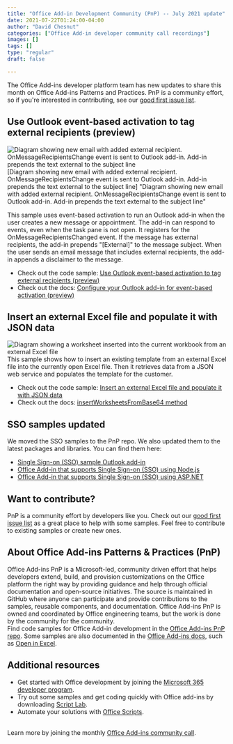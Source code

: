 ```yaml
---
title: "Office Add-in Development Community (PnP) -- July 2021 update"
date: 2021-07-22T01:24:00-04:00
author: "David Chesnut"
categories: ["Office Add-in developer community call recordings"]
images: []
tags: []
type: "regular"
draft: false

---
```


The Office Add-ins developer platform team has new updates to share this
month on Office Add-ins Patterns and Practices. PnP is a community
effort, so if you're interested in contributing, see our [good first
issue
list](https://github.com/OfficeDev/PnP-OfficeAddins/issues?q=is%3Aissue+is%3Aopen+label%3A%22good+first+issue%22).

## Use Outlook event-based activation to tag external recipients (preview) 

![Diagram showing new email with added external recipient. OnMessageRecipientsChange event is sent to Outlook add-in. Add-in prepends the text external to the subject line](https://techcommunity.microsoft.com/t5/image/serverpage/image-id/297725i89CD213D6303C069/image-size/large?v=v2&px=999 "pnp-outlook-tag-external.png") [Diagram showing new email with added
external recipient. OnMessageRecipientsChange event is sent to Outlook
add-in. Add-in prepends the text external to the subject
line]
"Diagram showing new email with added external recipient. OnMessageRecipientsChange event is sent to Outlook add-in. Add-in prepends the text external to the subject line"

This sample uses event-based activation to run an Outlook add-in when
the user creates a new message or appointment. The add-in can respond to
events, even when the task pane is not open. It registers for the
OnMessageRecipientsChanged event. If the message has external
recipients, the add-in prepends \"\[External\]\" to the message subject.
When the user sends an email message that includes external recipients,
the add-in appends a disclaimer to the message.

-   Check out the code sample: [Use Outlook event-based activation to
    tag external recipients
    (preview)](https://github.com/OfficeDev/PnP-OfficeAddins/tree/main/Samples/outlook-tag-external)
-   Check out the docs: [Configure your Outlook add-in for event-based
    activation
    (preview)](https://docs.microsoft.com/office/dev/add-ins/outlook/autolaunch)

## Insert an external Excel file and populate it with JSON data 

![Diagram showing a worksheet inserted into the current workbook from an external Excel file](https://techcommunity.microsoft.com/t5/image/serverpage/image-id/297726i3CCC9EE75A5C8BF5/image-size/large?v=v2&px=999 "pnp-outlook-set-signature.png")
This sample shows how to insert an existing template from an external
Excel file into the currently open Excel file. Then it retrieves data
from a JSON web service and populates the template for the customer.

-   Check out the code sample: [Insert an external Excel file and
    populate it with JSON
    data](https://github.com/OfficeDev/PnP-OfficeAddins/tree/main/Samples/excel-insert-file)
-   Check out the docs: [insertWorksheetsFromBase64
    method](https://docs.microsoft.com/javascript/api/excel/excel.workbook?view=excel-js-preview#insertWorksheetsFromBase64_base64File__options_)

## SSO samples updated 

We moved the SSO samples to the PnP repo. We also updated them to the
latest packages and libraries. You can find them here:

-   [Single Sign-on (SSO) sample Outlook
    add-in](https://github.com/OfficeDev/PnP-OfficeAddins/tree/main/Samples/auth/Outlook-Add-in-SSO)
-   [Office Add-in that supports Single Sign-on (SSO) using
    Node.js](https://github.com/OfficeDev/PnP-OfficeAddins/tree/main/Samples/auth/Office-Add-in-NodeJS-SSO)
-   [Office Add-in that supports Single Sign-on (SSO) using
    ASP.NET](https://github.com/OfficeDev/PnP-OfficeAddins/tree/main/Samples/auth/Office-Add-in-ASPNET-SSO)

## Want to contribute? 

PnP is a community effort by developers like you. Check out our [good
first issue
list](https://github.com/OfficeDev/PnP-OfficeAddins/issues?q=is%3Aissue+is%3Aopen+label%3A%22good+first+issue%22)
as a great place to help with some samples. Feel free to contribute to
existing samples or create new ones.

## About Office Add-ins Patterns & Practices (PnP) 

Office Add-ins PnP is a Microsoft-led, community driven effort that
helps developers extend, build, and provision customizations on the
Office platform the right way by providing guidance and help through
official documentation and open-source initiatives. The source is
maintained in GitHub where anyone can participate and provide
contributions to the samples, reusable components, and documentation.
Office Add-ins PnP is owned and coordinated by Office engineering teams,
but the work is done by the community for the community.\
Find code samples for Office Add-in development in the [Office Add-ins
PnP repo](https://github.com/OfficeDev/PnP-OfficeAddins). Some samples
are also documented in the [Office Add-ins
docs](https://docs.microsoft.com/office/dev/add-ins/), such as [Open in
Excel](https://docs.microsoft.com/office/dev/add-ins/excel/pnp-open-in-excel).

## Additional resources 

-   Get started with Office development by joining the [Microsoft 365
    developer
    program](https://developer.microsoft.com/office/dev-program).
-   Try out some samples and get coding quickly with Office add-ins by
    downloading [Script
    Lab](https://www.microsoft.com/en-us/garage/profiles/script-lab/).
-   Automate your solutions with [Office
    Scripts](https://docs.microsoft.com/office/dev/scripts/).

\
Learn more by joining the monthly [Office Add-ins community
call](https://aka.ms/officeaddinscommunitycall).
